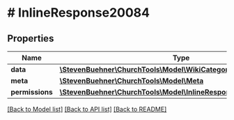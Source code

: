 # # InlineResponse20084

## Properties

Name | Type | Description | Notes
------------ | ------------- | ------------- | -------------
**data** | [**\StevenBuehner\ChurchTools\Model\WikiCategory1[]**](WikiCategory1.md) |  | [optional]
**meta** | [**\StevenBuehner\ChurchTools\Model\Meta**](Meta.md) |  | [optional]
**permissions** | [**\StevenBuehner\ChurchTools\Model\InlineResponse20084Permissions**](InlineResponse20084Permissions.md) |  | [optional]

[[Back to Model list]](../../README.md#models) [[Back to API list]](../../README.md#endpoints) [[Back to README]](../../README.md)
